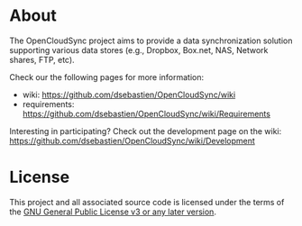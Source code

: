# About
The OpenCloudSync project aims to provide a data synchronization solution supporting various data stores (e.g., Dropbox, Box.net, NAS, Network shares, FTP, etc).

Check our the following pages for more information:
* wiki: https://github.com/dsebastien/OpenCloudSync/wiki
* requirements: https://github.com/dsebastien/OpenCloudSync/wiki/Requirements

Interesting in participating? Check out the development page on the wiki: https://github.com/dsebastien/OpenCloudSync/wiki/Development

# License
This project and all associated source code is licensed under the terms of the [GNU General Public License v3 or any later version](http://www.gnu.org/licenses/gpl-3.0.html).
